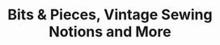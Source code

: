 ---
title: "Bits & Pieces, Vintage Sewing Notions and More"
url: /hannibal/bits-and-pieces-vintage-sewing-notions-and-more/
shop: fabric
---